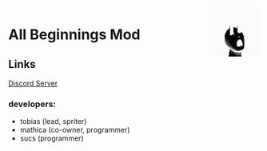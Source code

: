 <img src="src/AllBeginningsMod/icon.png" align="right" width="100px" height="100px"/>

<h1>All Beginnings Mod</h1>

<h2>Links</h2>

<a href="https://discord.gg/kTgr2nZaYU">Discord Server</a>


### developers:

- tobias (lead, spriter)
- mathica (co-owner, programmer)
- sucs (programmer)
